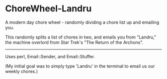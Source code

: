 # ChoreWheel-Landru
A modern day chore wheel - randomly dividing a chore list up and emailing you.

This randomly splits a list of chores in two, and emails you from "Landru," the machine overlord from Star Trek's "The Return of the Archons".

---

Uses perl, Email::Sender, and Email::Stuffer.

(My initial goal was to simply type 'Landru' in the terminal to email us our weekly chores.)